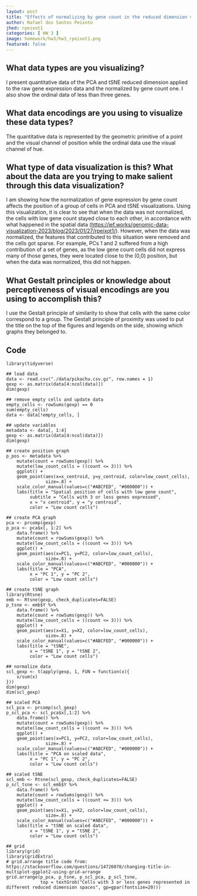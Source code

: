 ```yaml
---
layout: post
title: "Effects of normalizing by gene count in the reduced dimension visualization"
author: Rafael dos Santos Peixoto
jhed: rpeixot1
categories: [ HW 3 ]
image: homework/hw3/hw3_rpeixot1.png
featured: false
---
```


## What data types are you visualizing?
I present quantitative data of the PCA and tSNE reduced dimension applied to the raw gene expression data and the normalized by gene count one. I also show the ordinal data of less than three genes.

## What data encodings are you using to visualize these data types?
The quantitative data is represented by the geometric primitive of a point and the visual channel of position while the ordinal data use the visual channel of hue.

## What type of data visualization is this? What about the data are you trying to make salient through this data visualization? 
I am showing how the normalization of gene expression by gene count affects the position of a group of cells in PCA and tSNE visualizations. Using this visualization, it is clear to see that when the data was not normalized, the cells with low gene count stayed close to each other, in accordance with what happened in the spatial data (https://jef.works/genomic-data-visualization-2023/blog/2023/01/27/rpeixot1/). However, when the data was normalized, the features that contributed to this situation were removed and the cells got sparse. For example, PCs 1 and 2 suffered from a high contribution of a set of genes, as the low gene count cells did not express many of those genes, they were located close to the (0,0) position, but when the data was normalized, this did not happen.

## What Gestalt principles or knowledge about perceptiveness of visual encodings are you using to accomplish this?
I use the Gestalt principle of similarity to show that cells with the same color correspond to a group. The Gestalt principle of proximity was used to put the title on the top of the figures and legends on the side, showing which graphs they belonged to.

## Code

```{r}
library(tidyverse)

## load data
data <- read.csv("./data/pikachu.csv.gz", row.names = 1)
gexp <- as.matrix(data[4:ncol(data)])
dim(gexp)

## remove empty cells and update data
empty_cells <- rowSums(gexp) == 0
sum(empty_cells)
data <- data[!empty_cells, ]

## update variables
metadata <- data[, 1:4]
gexp <- as.matrix(data[4:ncol(data)])
dim(gexp)

## create position graph
p_pos <- metadata %>%
    mutate(count = rowSums(gexp)) %>%
    mutate(low_count_cells = ((count <= 3))) %>%
    ggplot() +
    geom_point(aes(x=x_centroid, y=y_centroid, color=low_count_cells),
               size=.8) +
    scale_color_manual(values=c("#ABCFED", "#000000")) +
    labs(title = "Spatial position of cells with low gene count",
         subtitle = "Cells with 3 or less genes expressed",
         x = "x centroid", y = "y centroid",
         color = "Low count cells")

## create PCA graph
pca <- prcomp(gexp)
p_pca <- pca$x[, 1:2] %>%
    data.frame() %>%
    mutate(count = rowSums(gexp)) %>%
    mutate(low_count_cells = ((count <= 3))) %>%
    ggplot() +
    geom_point(aes(x=PC1, y=PC2, color=low_count_cells),
               size=.8) +
    scale_color_manual(values=c("#ABCFED", "#000000")) +
    labs(title = "PCA",
         x = "PC 1", y = "PC 2",
         color = "Low count cells")

## create tSNE graph
library(Rtsne)
emb <- Rtsne(gexp, check_duplicates=FALSE)
p_tsne <- emb$Y %>%
    data.frame() %>%
    mutate(count = rowSums(gexp)) %>%
    mutate(low_count_cells = ((count <= 3))) %>%
    ggplot() +
    geom_point(aes(x=X1, y=X2, color=low_count_cells),
               size=.8) +
    scale_color_manual(values=c("#ABCFED", "#000000")) +
    labs(title = "tSNE",
         x = "tSNE 1", y = "tSNE 2",
         color = "Low count cells")

## normalize data
scl_gexp <- t(apply(gexp, 1, FUN = function(x){
    x/sum(x)
}))
dim(gexp)
dim(scl_gexp)

## scaled PCA
scl_pca <- prcomp(scl_gexp)
p_scl_pca <- scl_pca$x[,1:2] %>%
    data.frame() %>%
    mutate(count = rowSums(gexp)) %>%
    mutate(low_count_cells = ((count <= 3))) %>%
    ggplot() +
    geom_point(aes(x=PC1, y=PC2, color=low_count_cells),
               size=.8) +
    scale_color_manual(values=c("#ABCFED", "#000000")) +
    labs(title = "PCA on scaled data",
         x = "PC 1", y = "PC 2",
         color = "Low count cells")

## scaled tSNE
scl_emb <- Rtsne(scl_gexp, check_duplicates=FALSE)
p_scl_tsne <- scl_emb$Y %>%
    data.frame() %>%
    mutate(count = rowSums(gexp)) %>%
    mutate(low_count_cells = ((count <= 3))) %>%
    ggplot() +
    geom_point(aes(x=X1, y=X2, color=low_count_cells),
               size=.8) +
    scale_color_manual(values=c("#ABCFED", "#000000")) +
    labs(title = "tSNE on scaled data",
         x = "tSNE 1", y = "tSNE 2",
         color = "Low count cells")

## grid
library(grid)
library(gridExtra)
# grid.arrange title code from: https://stackoverflow.com/questions/14726078/changing-title-in-multiplot-ggplot2-using-grid-arrange
grid.arrange(p_pca, p_tsne, p_scl_pca, p_scl_tsne,
             top = textGrob("Cells with 3 or less genes represented in different reduced dimension spaces", gp=gpar(fontsize=20)))

```

